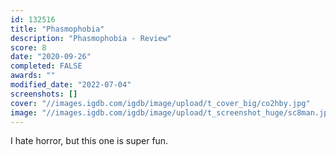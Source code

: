 ```yaml
---
id: 132516
title: "Phasmophobia"
description: "Phasmophobia - Review"
score: 8
date: "2020-09-26"
completed: FALSE
awards: ""
modified_date: "2022-07-04"
screenshots: []
cover: "//images.igdb.com/igdb/image/upload/t_cover_big/co2hby.jpg"
image: "//images.igdb.com/igdb/image/upload/t_screenshot_huge/sc8man.jpg"
---
```

I hate horror, but this one is super fun.
